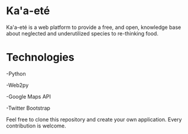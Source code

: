 # Ka'a-eté

Ka'a-eté is a web platform to provide a free, and open, knowledge base about neglected and underutilized species to re-thinking food.

# Technologies

-Python

-Web2py

-Google Maps API

-Twitter Bootstrap

Feel free to clone this repository and create your own application. Every contribution is welcome.
